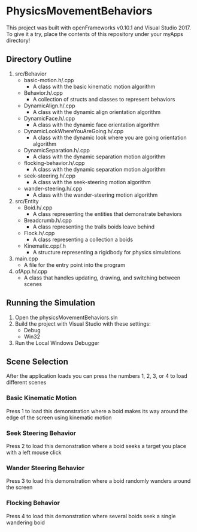 # PhysicsMovementBehaviors

This project was built with openFrameworks v0.10.1 and Visual Studio 2017.
To give it a try, place the contents of this repository under your myApps directory!

## Directory Outline

1. src/Behavior
   * basic-motion.h/.cpp
     * A class with the basic kinematic motion algorithm
   * Behavior.h/.cpp
     * A collection of structs and classes to represent behaviors
   * DynamicAlign.h/.cpp
     * A class with the dynamic align orientation algorithm
   * DynamicFace.h/.cpp
     * A class with the dynamic face orientation algorithm
   * DynamicLookWhereYouAreGoing.h/.cpp
     * A class with the dynamic look where you are going orientation algorithm
   * DynamicSeparation.h/.cpp
     * A class with the dynamic separation motion algorithm
   * flocking-behavior.h/.cpp
     * A class with the dynamic separation motion algorithm
   * seek-steering.h/.cpp
     * A class with the seek-steering motion algorithm
   * wander-steering.h/.cpp
     * A class with the wander-steering motion algorithm
2. src/Entity
   * Boid.h/.cpp
     * A class representing the entities that demonstrate behaviors
   * Breadcrumb.h/.cpp
     * A class representing the trails boids leave behind
   * Flock.h/.cpp
     * A class representing a collection a boids
   * Kinematic.cpp/.h
     * A structure representing a rigidbody for physics simulations
3. main.cpp
   * A file for the entry point into the program
3. ofApp.h/.cpp
   * A class that handles updating, drawing, and switching between scenes

## Running the Simulation

1. Open the physicsMovementBehaviors.sln
2. Build the project with Visual Studio with these settings:
   * Debug
   * Win32
3. Run the Local Windows Debugger

## Scene Selection

After the application loads you can press the numbers 1, 2, 3, or 4 to load different scenes

### Basic Kinematic Motion

Press 1 to load this demonstration where a boid makes its way around the edge of the screen using kinematic motion

### Seek Steering Behavior

Press 2 to load this demonstration where a boid seeks a target you place with a left mouse click

### Wander Steering Behavior

Press 3 to load this demonstration where a boid randomly wanders around the screen

### Flocking Behavior
Press 4 to load this demonstration where several boids seek a single wandering boid
